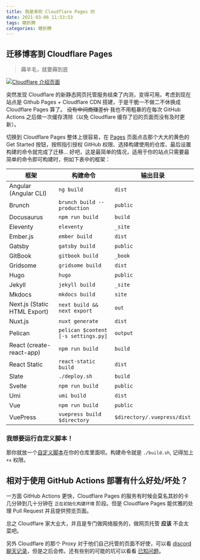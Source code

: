 ```yaml
---
title: 我是来吹 Cloudflare Pages 的 
date: 2021-03-06 11:53:53
tags: 瞎折腾
categories: 瞎折腾
---
```

## 迁移博客到 Cloudflare Pages

> 薅羊毛，就要薅到底

[![Cloudflare 介绍页面](https://cdn.jsdelivr.net/gh/karuboniru/blog_imgs@master/20210306115901.png)](https://pages.dev/)

突然发现 Cloudflare 的新静态网页托管服务结束了内测，变得可用。考虑到现在站点是 Github Pages + Cloudflare CDN 搭建，于是干脆一不做二不休换成 Cloudflare Pages 算了。 ~~没有中间商赚差价~~ 我也不用粗暴的在每次 GitHub Actions 之后做一次缓存清除（以免 Cloudflare 缓存了旧的页面而没有及时更新）。

切换到 Cloudflare Pages 整体上很容易，在 [Pages] 页面点击那个大大的黄色的 Get Started 按钮，按照指引授权 GitHub 权限、选择构建使用的仓库、最后设置构建的命令就完成了迁移... 好吧，这是最简单的情况，适用于你的站点只需要最简单的命令即可构建时，例如下表中的框架：


| 框架                         | 构建命令                            | 输出目录                    |
| ---------------------------- | ----------------------------------- | --------------------------- |
| Angular (Angular CLI)        | `ng build`                          | `dist`                      |
| Brunch                       | `brunch build --production`         | `public`                    |
| Docusaurus                   | `npm run build`                     | `build`                     |
| Eleventy                     | `eleventy`                          | `_site`                     |
| Ember.js                     | `ember build`                       | `dist`                      |
| Gatsby                       | `gatsby build`                      | `public`                    |
| GitBook                      | `gitbook build`                     | `_book`                     |
| Gridsome                     | `gridsome build`                    | `dist`                      |
| Hugo                         | `hugo`                              | `public`                    |
| Jekyll                       | `jekyll build`                      | `_site`                     |
| Mkdocs                       | `mkdocs build`                      | `site`                      |
| Next.js (Static HTML Export) | `next build && next export`         | `out`                       |
| Nuxt.js                      | `nuxt generate`                     | `dist`                      |
| Pelican                      | `pelican $content [-s settings.py]` | `output`                    |
| React (create-react-app)     | `npm run build`                     | `build`                     |
| React Static                 | `react-static build`                | `dist`                      |
| Slate                        | `./deploy.sh`                       | `build`                     |
| Svelte                       | `npm run build`                     | `public`                    |
| Umi                          | `umi build`                         | `dist`                      |
| Vue                          | `npm run build`                     | `public`                    |
| VuePress                     | `vuepress build $directory`         | `$directory/.vuepress/dist` |


### 我想要运行自定义脚本！

那你就放一个[自定义脚本]在你的仓库里面呗。构建命令就是 `./build.sh`, 记得加上 `+x` 权限。

## 相对于使用 GitHub Actions 部署有什么好处/坏处？
一方面 GitHub Actions 更快，Cloudflare Pages 的服务有时候会莫名其妙的卡几分钟到几十分钟在 `正在初始化构建环境` 阶段。但是 Cloudflare Pages 能优雅的处理 Pull Request 并且提供预览页面。

总之 Cloudflare 家大业大，并且是专门做网络服务的，做网页托管 **应该** 不会太菜吧。

另外 Cloudflare 的那个 Proxy 对于他们自己托管的页面不好使，可以看 [discord 聊天记录]，但是之后会修。还有些别的可能的坑可以看看 [已知问题]。



[Pages]: https://pages.dev/
[discord 聊天记录]: https://discord.com/channels/595317990191398933/789155108529111069/817438688555827280
[自定义脚本]: https://github.com/karuboniru/blog_ci/blob/master/build.sh
[已知问题]: https://developers.cloudflare.com/pages/platform/known-issues
